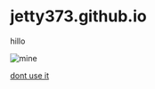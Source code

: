 # jetty373.github.io

hillo

![mine](jetty373.github.io/blob/main/wallpaper_minecraft_pc_bundle_2058x1440.png)

[dont use it](https://www.youtube.com/watch?v=dQw4w9WgXcQ)
